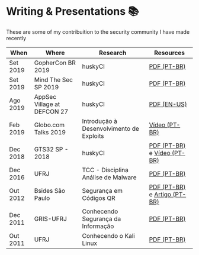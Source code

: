 # Writing & Presentations 📚

These are some of my contribuition to the security community I have made recently

| When | Where | Research | Resources |
| --- | --- | --- | --- |
| Set 2019 | GopherCon BR 2019 | huskyCI | [PDF (PT-BR)](huskyCI-GopherCon-BR-2019.pdf) |
| Set 2019 | Mind The Sec SP 2019 | huskyCI | [PDF (PT-BR)](huskyCI-Mind-The-Sec-SP-2019.pdf) |
| Ago 2019 | AppSec Village at DEFCON 27 | huskyCI | [PDF (EN-US)](DEFCON-27-APP-SEC-VILLAGE-Rafael-Santos-huskyCI-Finding-security-flaws-in-CI-before-deploying-them.pdf) |
| Feb 2019 | Globo.com Talks 2019 | Introdução à Desenvolvimento de Exploits | [Vídeo (PT-BR)](https://vimeo.com/319004545/ed7785e811) |
| Dec 2018 | GTS32 SP - 2018 | huskyCI | [PDF (PT-BR)](GTS32-huskyCI(PT-BR).pdf) e [Vídeo (PT-BR)](https://www.youtube.com/watch?v=mqMGfjkCPFQ) |
| Dec 2016 | UFRJ | TCC - Disciplina Análise de Malware | [PDF (PT-BR)](disciplina-analise-malware(PT-BR).pdf) |
| Out 2012 | Bsides São Paulo | Segurança em Códigos QR | [PDF (PT-BR)](BSides(SP)-seguranca-codigos-qr(PT-BR).pdf) e [Artigo (PT-BR)](seguranca-codigos-qr(PT-BR).pdf) |
| Dec 2011 | GRIS-UFRJ | Conhecendo Segurança da Informação | [PDF (PT-BR)](GRIS(UFRJ)-conhecendo-seguranca-informacao(PT-BR).pdf) | 
| Out 2011 | UFRJ | Conhecendo o Kali Linux | [PDF (PT-BR)](UFRJ-overview-kali-linux(PT-BR).pdf) |